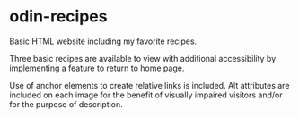 # odin-recipes
Basic HTML website including my favorite recipes.

Three basic recipes are available to view with additional accessibility by implementing a feature to return to home page.

Use of anchor elements to create relative links is included. Alt attributes are included on each image for the benefit of visually impaired visitors and/or for the purpose of description.
